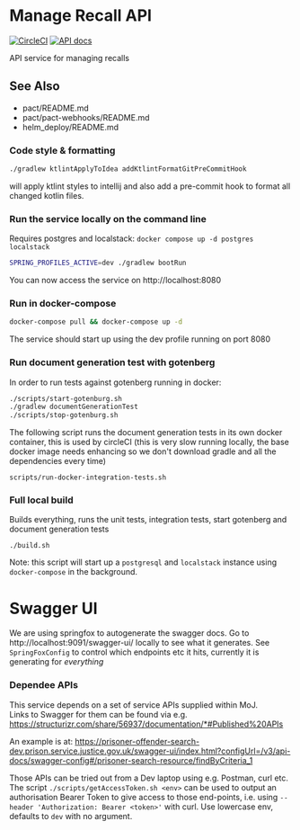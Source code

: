 # Manage Recall API

[![CircleCI](https://circleci.com/gh/ministryofjustice/manage-recalls-api/tree/main.svg?style=svg)](https://circleci.com/gh/ministryofjustice/manage-recalls-api)
[![API docs](https://img.shields.io/badge/API_docs_-view-85EA2D.svg?logo=swagger)](https://manage-recalls-api-dev.hmpps.service.justice.gov.uk/swagger-ui/)

API service for managing recalls

## See Also
* pact/README.md
* pact/pact-webhooks/README.md
* helm_deploy/README.md

### Code style & formatting
```bash
./gradlew ktlintApplyToIdea addKtlintFormatGitPreCommitHook
```
will apply ktlint styles to intellij and also add a pre-commit hook to format all changed kotlin files.

### Run the service locally on the command line
Requires postgres and localstack:
```docker compose up -d postgres localstack```

```bash
SPRING_PROFILES_ACTIVE=dev ./gradlew bootRun
```

You can now access the service on http://localhost:8080

### Run in docker-compose
```bash
docker-compose pull && docker-compose up -d
```

The service should start up using the dev profile running on port 8080

### Run document generation test with gotenberg

In order to run tests against gotenberg running in docker:

```bash
./scripts/start-gotenburg.sh
./gradlew documentGenerationTest
./scripts/stop-gotenburg.sh
```

The following script runs the document generation tests in its own docker container, this is used by circleCI (this is
very slow running locally, the base docker image needs enhancing so we don't download gradle and all the dependencies
every time)

`scripts/run-docker-integration-tests.sh`

### Full local build

Builds everything, runs the unit tests, integration tests, start gotenberg and document generation tests

`./build.sh`

Note: this script will start up a `postgresql` and `localstack` instance using `docker-compose` in the background.

# Swagger UI

We are using springfox to autogenerate the swagger docs. Go to http://localhost:9091/swagger-ui/ locally to see what it
generates. See `SpringFoxConfig` to control which endpoints etc it hits, currently it is generating for *everything*

### Dependee APIs
This service depends on a set of service APIs supplied within MoJ.  
Links to Swagger for them can be found via e.g. https://structurizr.com/share/56937/documentation/*#Published%20APIs

An example is at: https://prisoner-offender-search-dev.prison.service.justice.gov.uk/swagger-ui/index.html?configUrl=/v3/api-docs/swagger-config#/prisoner-search-resource/findByCriteria_1

Those APIs can be tried out from a Dev laptop using e.g. Postman, curl etc. 
The script `./scripts/getAccessToken.sh <env>` can be used to output an authorisation Bearer Token 
to give access to those end-points, i.e. using `--header 'Authorization: Bearer <token>'` with curl. 
Use lowercase env, defaults to `dev` with no argument.
